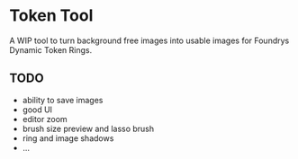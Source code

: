 # Token Tool

A WIP tool to turn background free images into usable images for Foundrys Dynamic Token Rings.

## TODO

- ability to save images
- good UI
- editor zoom
- brush size preview and lasso brush
- ring and image shadows
- ...
